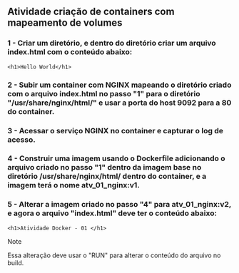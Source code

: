 ## Atividade criação de containers com mapeamento de volumes

### 1 - Criar um diretório, e dentro do diretório criar um arquivo index.html com o conteúdo abaixo:
``` 
<h1>Hello World</h1>
```

### 2 - Subir um container com NGINX mapeando o diretório criado com o arquivo index.html no passo "1" para o diretório "/usr/share/nginx/html/" e usar a porta do host 9092 para a 80 do container.

### 3 - Acessar o serviço NGINX no container e capturar o log de acesso.

### 4 - Construir uma imagem usando o Dockerfile adicionando o arquivo criado no passo "1" dentro da imagem base no diretório /usr/share/nginx/html/ dentro do container, e a imagem terá o nome atv_01_nginx:v1.

### 5 - Alterar a imagem criado no passo "4" para atv_01_nginx:v2, e agora o arquivo "index.html" deve ter o conteúdo abaixo:
```
<h1>Atividade Docker - 01 </h1>
```

> [!NOTE]
> Essa alteração deve usar o "RUN" para alterar o conteúdo do arquivo no build.